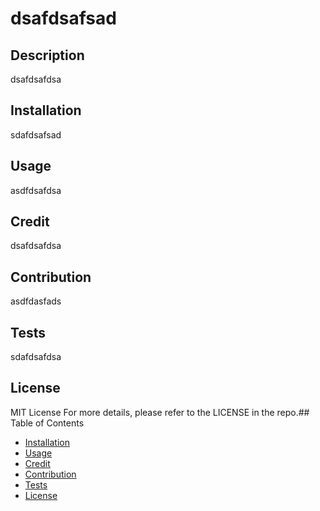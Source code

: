 # dsafdsafsad
## Description 
dsafdsafdsa
## Installation 
sdafdsafsad
## Usage 
asdfdsafdsa
## Credit 
dsafdsafdsa
## Contribution 
asdfdasfads
## Tests 
sdafdsafdsa
## License 
MIT License 
For more details, please refer to the LICENSE in the repo.## Table of Contents
- [Installation](#Installation)
- [Usage](#Usage)
- [Credit](#Credit)
- [Contribution](#Contribution)
- [Tests](#Tests)
- [License](#License)